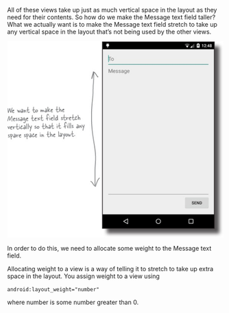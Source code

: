 All of these views take up just as much vertical space in the layout as they need for their contents. So how do we make the Message text field taller? What we actually want is to make the Message text field stretch to take up any vertical space in the layout that’s not being used by the other views.

![](.guides/img/6.png)


In order to do this, we need to allocate some weight to the Message text field.

Allocating weight to a view is a way of telling it to stretch to take up extra space in the layout.
You assign weight to a view using
```
android:layout_weight="number"
```
where number is some number greater than 0.
